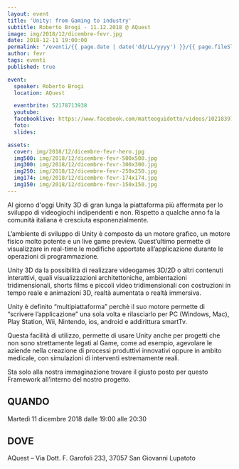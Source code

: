 ```yaml
---
layout: event
title: 'Unity: from Gaming to industry'
subtitle: Roberto Brogi - 11.12.2018 @ AQuest
image: img/2018/12/dicembre-fevr.jpg
date: 2018-12-11 19:00:00
permalink: "/eventi/{{ page.date | date('dd/LL/yyyy') }}/{{ page.fileSlug | slug }}/index.html"
author: fevr
tags: eventi
published: true

event:
  speaker: Roberto Brogi
  location: AQuest

  eventbrite: 52178713938
  youtube:
  facebooklive: https://www.facebook.com/matteoguidotto/videos/10218397437391160/
  foto:
  slides:

assets:
  cover: img/2018/12/dicembre-fevr-hero.jpg
  img500: img/2018/12/dicembre-fevr-500x500.jpg
  img300: img/2018/12/dicembre-fevr-300x300.jpg
  img250: img/2018/12/dicembre-fevr-250x250.jpg
  img174: img/2018/12/dicembre-fevr-174x174.jpg
  img150: img/2018/12/dicembre-fevr-150x150.jpg
---
```


Al giorno d'oggi Unity 3D di gran lunga la piattaforma più affermata per lo sviluppo di videogiochi indipendenti e non. Rispetto a qualche anno fa la comunità italiana è cresciuta esponenzialmente.

L’ambiente di sviluppo di Unity è composto da un motore grafico, un motore fisico molto potente e un live game preview. Quest’ultimo permette di visualizzare in real-time le modifiche apportate all’applicazione durante le operazioni di programmazione.

Unity 3D da la possibilità di realizzare videogames 3D/2D o altri contenuti interattivi, quali visualizzazioni architettoniche, ambientazioni tridimensionali, shorts films e piccoli video tridimensionali con costruzioni in tempo reale e animazioni 3D, realtà aumentata o realtà immersiva.

Unity è definito “multipiattaforma” perchè il suo motore permette di “scrivere l’applicazione” una sola volta e rilasciarlo per PC (Windows, Mac), Play Station, Wii, Nintendo, ios, android e addirittura smartTv.

Questa facilità di utilizzo, permette di usare Unity anche per progetti che non sono strettamente legati al Game, come ad esempio, agevolare le aziende nella creazione di processi produttivi innovativi oppure in ambito medicale, con simulazioni di interventi estremamente reali.

Sta solo alla nostra immaginazione trovare il giusto posto per questo Framework all’interno del nostro progetto.

## QUANDO

Martedì 11 dicembre 2018 dalle 19:00 alle 20:30

## DOVE

AQuest – Via Dott. F. Garofoli 233, 37057 San Giovanni Lupatoto
